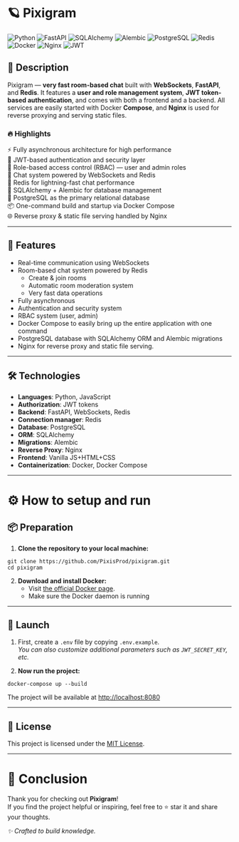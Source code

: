 # 🪐 Pixigram
![Python](https://img.shields.io/badge/Python-3.13-3776AB?logo=python&logoColor=white)
![FastAPI](https://img.shields.io/badge/FastAPI-⚡_Fast_and_Modern-009688?logo=fastapi&logoColor=white)
![SQLAlchemy](https://img.shields.io/badge/SQLAlchemy-🧪_ORM_Tool-CB3032?logo=sqlalchemy&logoColor=white)
![Alembic](https://img.shields.io/badge/Alembic-⚗_Migrations-4B8BBE)
![PostgreSQL](https://img.shields.io/badge/PostgreSQL-🐘_Relational_DB-336791?logo=postgresql&logoColor=white)
![Redis](https://img.shields.io/badge/Redis-🔴_In--Memory_DB-DC382D?logo=redis&logoColor=white)
![Docker](https://img.shields.io/badge/Docker-🐳_Containers-2496ED?logo=docker&logoColor=white)
![Nginx](https://img.shields.io/badge/Nginx-🌐_Proxy-009639?logo=nginx&logoColor=white)
![JWT](https://img.shields.io/badge/JWT-🔐_Auth_Tokens-000000?logo=jsonwebtokens&logoColor=white)

## 📖 Description
Pixigram — **very fast room-based chat** built with **WebSockets**, **FastAPI**, and **Redis**. It features a **user and role management system**, **JWT token-based authentication**, and comes with both a frontend and a backend. All services are easily started with Docker **Compose**, and **Nginx** is used for reverse proxying and serving static files.

### 🔥 Highlights
⚡ Fully asynchronous architecture for high performance  
🔐 JWT-based authentication and security layer  
🧩 Role-based access control (RBAC) — user and admin roles   
💬 Chat system powered by WebSockets and Redis  
🚀 Redis for lightning-fast chat performance  
🧪 SQLAlchemy + Alembic for database management  
🐘 PostgreSQL as the primary relational database  
📦 One-command build and startup via Docker Compose  
🌐 Reverse proxy & static file serving handled by Nginx  

---

## 🔧 Features
- Real-time communication using WebSockets
- Room-based chat system powered by Redis
  - Create & join rooms
  - Automatic room moderation system
  - Very fast data operations
- Fully asynchronous
- Authentication and security system
- RBAC system (user, admin)
- Docker Compose to easily bring up the entire application with one command
- PostgreSQL database with SQLAlchemy ORM and Alembic migrations
- Nginx for reverse proxy and static file serving.

---

## 🛠 Technologies
- **Languages**: Python, JavaScript
- **Authorization**: JWT tokens
- **Backend**: FastAPI, WebSockets, Redis
- **Connection manager**: Redis
- **Database**: PostgreSQL
- **ORM**: SQLAlchemy
- **Migrations**: Alembic
- **Reverse Proxy**: Nginx
- **Frontend**: Vanilla JS+HTML+CSS 
- **Containerization**: Docker, Docker Compose 

---

# ⚙ How to setup and run

## 📦 Preparation
1. **Clone the repository to your local machine:**
```
git clone https://github.com/PixisProd/pixigram.git
cd pixigram
```
2. **Download and install Docker:**  
   - Visit [the official Docker page](https://www.docker.com/).
   - Make sure the Docker daemon is running
     
---

## 🚀 Launch
1. First, create a `.env` file by copying `.env.example`.  
*You can also customize additional parameters such as `JWT_SECRET_KEY`, etc.*

2. **Now run the project:**  
```
docker-compose up --build
```
The project will be available at [http://localhost:8080](http://localhost:8080)

---

## 📝 License

This project is licensed under the [MIT License](./LICENSE).

---

# 🌌 Conclusion
Thank you for checking out **Pixigram**!  
If you find the project helpful or inspiring, feel free to ⭐️ star it and share your thoughts. 

_✨ Crafted to build knowledge._
